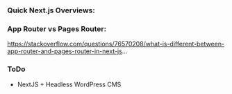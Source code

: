 ### Quick Next.js Overviews:

### App Router vs Pages Router:
https://stackoverflow.com/questions/76570208/what-is-different-between-app-router-and-pages-router-in-next-js...

### ToDo
* NextJS + Headless WordPress CMS